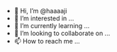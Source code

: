 - 👋 Hi, I’m @haaaaji
- 👀 I’m interested in ...
- 🌱 I’m currently learning ...
- 💞️ I’m looking to collaborate on ...
- 📫 How to reach me ...

<!---
haaaaji/haaaaji is a ✨ special ✨ repository because its `README.md` (this file) appears on your GitHub profile.
You can click the Preview link to take a look at your changes.
--->
